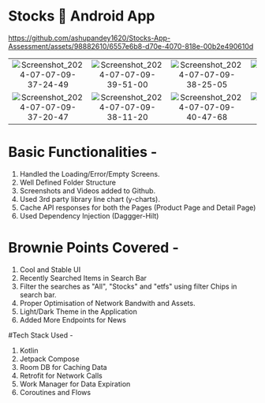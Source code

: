 # Stocks 🧮 Android App 


https://github.com/ashupandey1620/Stocks-App-Assessment/assets/98882610/6557e6b8-d70e-4070-818e-00b2e490610d



|||||
|:----------------------------------------:|:-----------------------------------------:|:-----------------------------------------:|:-----------------------------------------:|
| ![Screenshot_2024-07-07-09-37-24-49](https://github.com/ashupandey1620/Stocks-App-Assessment/assets/98882610/0bfde1a3-2ec3-4b21-a502-0ef7c3aa2d26) |![Screenshot_2024-07-07-09-39-51-00](https://github.com/ashupandey1620/Stocks-App-Assessment/assets/98882610/e15ecd98-d453-40f2-8daf-5a902124a873) |![Screenshot_2024-07-07-09-38-25-05](https://github.com/ashupandey1620/Stocks-App-Assessment/assets/98882610/e75659d2-6cb1-4be8-bc01-11ed77bfad79)|![Screenshot_2024-07-07-09-40-42-82](https://github.com/ashupandey1620/Stocks-App-Assessment/assets/98882610/6b51d679-dece-4e7f-a57c-8bc862560fbc) |
![Screenshot_2024-07-07-09-37-20-47](https://github.com/ashupandey1620/Stocks-App-Assessment/assets/98882610/5bc965e8-5852-45f7-a1a5-37d49cbd92ec) |![Screenshot_2024-07-07-09-38-11-20](https://github.com/ashupandey1620/Stocks-App-Assessment/assets/98882610/83f358f5-bb30-4936-8dba-4b2581e1caa4) |![Screenshot_2024-07-07-09-40-47-68](https://github.com/ashupandey1620/Stocks-App-Assessment/assets/98882610/30eacaa9-4878-460f-8350-7b610decf959) |![Screenshot_2024-07-07-09-38-08-07](https://github.com/ashupandey1620/Stocks-App-Assessment/assets/98882610/94be3f45-5127-4ee3-983f-3ba3c477d572) | ![Screenshot_2024-07-07-09-37-46-21](https://github.com/ashupandey1620/Stocks-App-Assessment/assets/98882610/9ec63d04-60c0-4d57-8520-9b120483f707)


# Basic Functionalities -
1. Handled the Loading/Error/Empty Screens.
2. Well Defined Folder Structure
3. Screenshots and Videos added to Github.
4. Used 3rd party library line chart (y-charts).
5. Cache API responses for both the Pages (Product Page and Detail Page)
6. Used Dependency Injection (Daggger-Hilt)

# Brownie Points Covered -
1. Cool and Stable UI
2. Recently Searched Items in Search Bar
3. Filter the searches as "All", "Stocks" and "etfs" using filter Chips in search bar.
4. Proper Optimisation of Network Bandwith and Assets.
5. Light/Dark Theme in the Application
6. Added More Endpoints for News

#Tech Stack Used - 
1. Kotlin
2. Jetpack Compose
3. Room DB for Caching Data
4. Retrofit for Network Calls
5. Work Manager for Data Expiration
6. Coroutines and Flows
